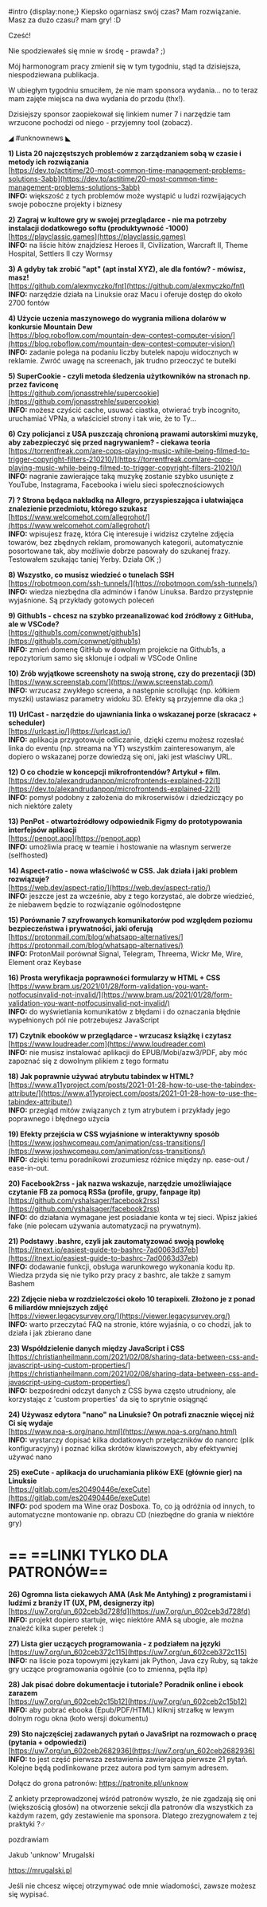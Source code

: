 #intro {display:none;}
Kiepsko ogarniasz swój czas? Mam rozwiązanie. Masz za dużo czasu? mam gry! :D

Cześć!

Nie spodziewałeś się mnie w środę - prawda? ;)

Mój harmonogram pracy zmienił się w tym tygodniu, stąd ta dzisiejsza, niespodziewana publikacja.

W ubiegłym tygodniu smuciłem, że nie mam sponsora wydania... no to teraz mam zajęte miejsca na dwa wydania do przodu (thx!).

Dzisiejszy sponsor zaopiekował się linkiem numer 7 i narzędzie tam wrzucone pochodzi od niego - przyjemny tool (zobacz).

 

◢ #unknownews ◣


**1) Lista 20 najczęstszych problemów z zarządzaniem sobą w czasie i metody ich rozwiązania**  
[https://dev.to/actitime/20-most-common-time-management-problems-solutions-3abb](https://dev.to/actitime/20-most-common-time-management-problems-solutions-3abb)  
**INFO:** większość z tych problemów może wystąpić u ludzi rozwijających swoje poboczne projekty i biznesy  


**2) Zagraj w kultowe gry w swojej przeglądarce - nie ma potrzeby instalacji dodatkowego softu (produktywność -1000)**  
[https://playclassic.games](https://playclassic.games)  
**INFO:** na liście hitów znajdziesz Heroes II, Civilization, Warcraft II, Theme Hospital, Settlers II czy Wormsy  


**3) A gdyby tak zrobić "apt" (apt instal XYZ), ale dla fontów? - mówisz, masz!**  
[https://github.com/alexmyczko/fnt](https://github.com/alexmyczko/fnt)  
**INFO:** narzędzie działa na Linuksie oraz Macu i oferuje dostęp do około 2700 fontów  


**4) Użycie uczenia maszynowego do wygrania miliona dolarów w konkursie Mountain Dew**  
[https://blog.roboflow.com/mountain-dew-contest-computer-vision/](https://blog.roboflow.com/mountain-dew-contest-computer-vision/)  
**INFO:** zadanie polega na podaniu liczby butelek napoju widocznych w reklamie. Zwróć uwagę na screenach, jak trudno przeoczyć te butelki  


**5) SuperCookie - czyli metoda śledzenia użytkowników na stronach np. przez faviconę**  
[https://github.com/jonasstrehle/supercookie](https://github.com/jonasstrehle/supercookie)  
**INFO:** możesz czyścić cache, usuwać ciastka, otwierać tryb incognito, uruchamiać VPNa, a właściciel strony i tak wie, że to Ty...  


**6) Czy policjanci z USA puszczają chronioną prawami autorskimi muzykę, aby zabezpieczyć się przed nagrywaniem? - ciekawa teoria**  
[https://torrentfreak.com/are-cops-playing-music-while-being-filmed-to-trigger-copyright-filters-210210/](https://torrentfreak.com/are-cops-playing-music-while-being-filmed-to-trigger-copyright-filters-210210/)  
**INFO:** nagranie zawierające taką muzykę zostanie szybko usunięte z YouTube, Instagrama, Facebooka i wielu sieci społecznościowych  


**7) ? Strona będąca nakładką na Allegro, przyspieszająca i ułatwiająca znalezienie przedmiotu, którego szukasz**  
[https://www.welcomehot.com/allegrohot/](https://www.welcomehot.com/allegrohot/)  
**INFO:** wpisujesz frazę, która Cię interesuje i widzisz czytelne zdjęcia towarów, bez zbędnych reklam, promowanych kategorii, automatycznie posortowane tak, aby możliwie dobrze pasowały do szukanej frazy. Testowałem szukając taniej Yerby. Działa OK ;)  


**8) Wszystko, co musisz wiedzieć o tunelach SSH**  
[https://robotmoon.com/ssh-tunnels/](https://robotmoon.com/ssh-tunnels/)  
**INFO:** wiedza niezbędna dla adminów i fanów Linuksa. Bardzo przystępnie wyjaśnione. Są przykłady gotowych poleceń  


**9) Github1s - chcesz na szybko przeanalizować kod źródłowy z GitHuba, ale w VSCode?**  
[https://github1s.com/conwnet/github1s](https://github1s.com/conwnet/github1s)  
**INFO:** zmień domenę GitHub w dowolnym projekcie na Github1s, a repozytorium samo się sklonuje i odpali w VSCode Online  


**10) Zrób wyjątkowe screenshoty na swoją stronę, czy do prezentacji (3D)**  
[https://www.screenstab.com/](https://www.screenstab.com/)  
**INFO:** wrzucasz zwykłego screena, a następnie scrollując (np. kółkiem myszki) ustawiasz parametry widoku 3D. Efekty są przyjemne dla oka ;)  


**11) UrlCast - narzędzie do ujawniania linka o wskazanej porze (skracacz + scheduler)**  
[https://urlcast.io/](https://urlcast.io/)  
**INFO:** aplikacja przygotowuje odliczanie, dzięki czemu możesz rozesłać linka do eventu (np. streama na YT) wszystkim zainteresowanym, ale dopiero o wskazanej porze dowiedzą się oni, jaki jest właściwy URL.  


**12) O co chodzie w koncepcji mikrofrontendów? Artykuł + film.**  
[https://dev.to/alexandrudanpop/microfrontends-explained-22i1](https://dev.to/alexandrudanpop/microfrontends-explained-22i1)  
**INFO:** pomysł podobny z założenia do mikroserwisów i dziedziczący po nich niektóre zalety  


**13) PenPot - otwartoźródłowy odpowiednik Figmy do prototypowania interfejsów aplikacji**  
[https://penpot.app](https://penpot.app)  
**INFO:** umożliwia pracę w teamie i hostowanie na własnym serwerze (selfhosted)  


**14) Aspect-ratio - nowa właściwość w CSS. Jak działa i jaki problem rozwiązuje?**  
[https://web.dev/aspect-ratio/](https://web.dev/aspect-ratio/)  
**INFO:** jeszcze jest za wcześnie, aby z tego korzystać, ale dobrze wiedzieć, że niebawem będzie to rozwiązanie ogólnodostępne  


**15) Porównanie 7 szyfrowanych komunikatorów pod względem poziomu bezpieczeństwa i prywatności, jaki oferują**  
[https://protonmail.com/blog/whatsapp-alternatives/](https://protonmail.com/blog/whatsapp-alternatives/)  
**INFO:** ProtonMail porównał Signal, Telegram, Threema, Wickr Me, Wire, Element oraz Keybase  


**16) Prosta weryfikacja poprawności formularzy w HTML + CSS**  
[https://www.bram.us/2021/01/28/form-validation-you-want-notfocusinvalid-not-invalid/](https://www.bram.us/2021/01/28/form-validation-you-want-notfocusinvalid-not-invalid/)  
**INFO:** do wyświetlania komunikatów z błędami i do oznaczania błędnie wypełnionych pól nie potrzebujesz JavaScript  


**17) Czytnik ebooków w przeglądarce - wrzucasz książkę i czytasz**  
[https://www.loudreader.com](https://www.loudreader.com)  
**INFO:** nie musisz instalować aplikacji do EPUB/Mobi/azw3/PDF, aby móc zapoznać się z dowolnym plikiem z tego formatu  


**18) Jak poprawnie używać atrybutu tabindex w HTML?**  
[https://www.a11yproject.com/posts/2021-01-28-how-to-use-the-tabindex-attribute/](https://www.a11yproject.com/posts/2021-01-28-how-to-use-the-tabindex-attribute/)  
**INFO:** przegląd mitów związanych z tym atrybutem i przykłady jego poprawnego i błędnego użycia  


**19) Efekty przejścia w CSS wyjaśnione w interaktywny sposób**  
[https://www.joshwcomeau.com/animation/css-transitions/](https://www.joshwcomeau.com/animation/css-transitions/)  
**INFO:** dzięki temu poradnikowi zrozumiesz różnice między np. ease-out / ease-in-out.  


**20) Facebook2rss - jak nazwa wskazuje, narzędzie umożliwiające czytanie FB za pomocą RSSa (profile, grupy, fanpage itp)**  
[https://github.com/yshalsager/facebook2rss](https://github.com/yshalsager/facebook2rss)  
**INFO:** do działania wymagane jest posiadanie konta w tej sieci. Wpisz jakieś fake (nie polecam używania automatyzacji na prywatnym).  


**21) Podstawy .bashrc, czyli jak zautomatyzować swoją powłokę**  
[https://itnext.io/easiest-guide-to-bashrc-7ad0063d37eb](https://itnext.io/easiest-guide-to-bashrc-7ad0063d37eb)  
**INFO:** dodawanie funkcji, obsługa warunkowego wykonania kodu itp. Wiedza przyda się nie tylko przy pracy z bashrc, ale także z samym Bashem  


**22) Zdjęcie nieba w rozdzielczości około 10 terapixeli. Złożono je z ponad 6 miliardów mniejszych zdjęć**  
[https://viewer.legacysurvey.org/](https://viewer.legacysurvey.org/)  
**INFO:** warto przeczytać FAQ na stronie, które wyjaśnia, o co chodzi, jak to działa i jak zbierano dane  


**23) Współdzielenie danych między JavaScript i CSS**  
[https://christianheilmann.com/2021/02/08/sharing-data-between-css-and-javascript-using-custom-properties/](https://christianheilmann.com/2021/02/08/sharing-data-between-css-and-javascript-using-custom-properties/)  
**INFO:** bezpośredni odczyt danych z CSS bywa często utrudniony, ale korzystając z 'custom properties' da się to sprytnie osiągnąć  


**24) Używasz edytora "nano" na Linuksie? On potrafi znacznie więcej niż Ci się wydaje**  
[https://www.noa-s.org/nano.html](https://www.noa-s.org/nano.html)  
**INFO:** wystarczy dopisać kilka dodatkowych przełączników do nanorc (plik konfiguracyjny) i poznać kilka skrótów klawiszowych, aby efektywniej używać nano  


**25) exeCute - aplikacja do uruchamiania plików EXE (głównie gier) na Linuksie**  
[https://gitlab.com/es20490446e/exeCute](https://gitlab.com/es20490446e/exeCute)  
**INFO:** pod spodem ma Wine oraz Dosboxa. To, co ją odróżnia od innych, to automatyczne montowanie np. obrazu CD (niezbędne do grania w niektóre gry)  


== **==LINKI TYLKO DLA PATRONÓW==**
 ==

**26) Ogromna lista ciekawych AMA (Ask Me Antyhing) z programistami i ludźmi z branży IT (UX, PM, designerzy itp)**  
[https://uw7.org/un_602ceb3d728fd](https://uw7.org/un_602ceb3d728fd)  
**INFO:** projekt dopiero startuje, więc niektóre AMA są ubogie, ale można znaleźć kilka super perełek :)  


**27) Lista gier uczących programowania - z podziałem na języki**  
[https://uw7.org/un_602ceb372c115](https://uw7.org/un_602ceb372c115)  
**INFO:** na liście poza topowymi językami jak Python, Java czy Ruby, są także gry uczące programowania ogólnie (co to zmienna, pętla itp)  


**28) Jak pisać dobre dokumentacje i tutoriale? Poradnik online i ebook zarazem**  
[https://uw7.org/un_602ceb2c15b12](https://uw7.org/un_602ceb2c15b12)  
**INFO:** aby pobrać ebooka (Epub/PDF/HTML) kliknij strzałkę w lewym dolnym rogu okna (koło wersji dokumentu)  


**29) Sto najczęściej zadawanych pytań o JavaSript na rozmowach o pracę (pytania + odpowiedzi)**  
[https://uw7.org/un_602ceb2682936](https://uw7.org/un_602ceb2682936)  
**INFO:** to jest część pierwsza zestawienia zawierająca pierwsze 21 pytań. Kolejne będą podlinkowane przez autora pod tym samym adresem.  


 

Dołącz do grona patronów: https://patronite.pl/unknow

 

Z ankiety przeprowadzonej wśród patronów wyszło, że nie zgadzają się oni (większością głosów) na otworzenie sekcji dla patronów dla wszystkich za każdym razem, gdy zestawienie ma sponsora. Dlatego zrezygnowałem z tej praktyki ?&zwj;♂️ 

 
pozdrawiam

Jakub 'unknow' Mrugalski

https://mrugalski.pl

 
Jeśli nie chcesz więcej otrzymywać ode mnie wiadomości, zawsze możesz się wypisać.